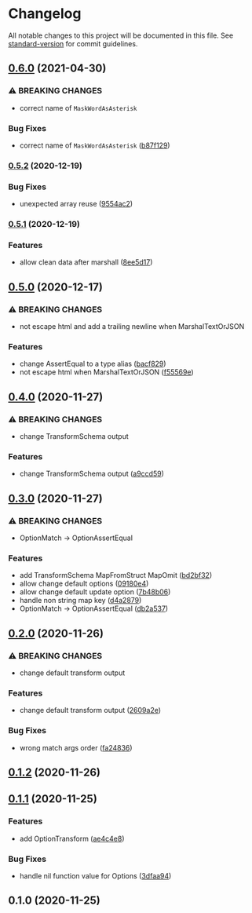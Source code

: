 # Changelog

All notable changes to this project will be documented in this file. See [standard-version](https://github.com/conventional-changelog/standard-version) for commit guidelines.

## [0.6.0](https://github.com/NateScarlet/snapshot/compare/v0.5.2...v0.6.0) (2021-04-30)


### ⚠ BREAKING CHANGES

* correct name of `MaskWordAsAsterisk`

### Bug Fixes

* correct name of `MaskWordAsAsterisk` ([b87f129](https://github.com/NateScarlet/snapshot/commit/b87f129bb780de416d8be7ffbb29ce66013440bd))

### [0.5.2](https://github.com/NateScarlet/snapshot/compare/v0.5.1...v0.5.2) (2020-12-19)


### Bug Fixes

* unexpected array reuse ([9554ac2](https://github.com/NateScarlet/snapshot/commit/9554ac2c23873f1e5638594bd10ad871f1d4f78f))

### [0.5.1](https://github.com/NateScarlet/snapshot/compare/v0.5.0...v0.5.1) (2020-12-19)


### Features

* allow clean data after marshall ([8ee5d17](https://github.com/NateScarlet/snapshot/commit/8ee5d172c513c0304c7c551706f658a1ee93c27f))

## [0.5.0](https://github.com/NateScarlet/snapshot/compare/v0.4.0...v0.5.0) (2020-12-17)

### ⚠ BREAKING CHANGES

- not escape html and add a trailing newline when MarshalTextOrJSON

### Features

- change AssertEqual to a type alias ([bacf829](https://github.com/NateScarlet/snapshot/commit/bacf829916f8e10af78a2f87173cebb918ebca5d))
- not escape html when MarshalTextOrJSON ([f55569e](https://github.com/NateScarlet/snapshot/commit/f55569e41958f157786cc9eeb8eea2060d496290))

## [0.4.0](https://github.com/NateScarlet/snapshot/compare/v0.3.0...v0.4.0) (2020-11-27)

### ⚠ BREAKING CHANGES

- change TransformSchema output

### Features

- change TransformSchema output ([a9ccd59](https://github.com/NateScarlet/snapshot/commit/a9ccd592323d6a05bb54445c6c5fc5fd9b94e26a))

## [0.3.0](https://github.com/NateScarlet/snapshot/compare/v0.2.0...v0.3.0) (2020-11-27)

### ⚠ BREAKING CHANGES

- OptionMatch -> OptionAssertEqual

### Features

- add TransformSchema MapFromStruct MapOmit ([bd2bf32](https://github.com/NateScarlet/snapshot/commit/bd2bf3254437234d1897b50c9afe6f87a8bc619f))
- allow change default options ([09180e4](https://github.com/NateScarlet/snapshot/commit/09180e49d3684768e916361bde0bb354283cba53))
- allow change default update option ([7b48b06](https://github.com/NateScarlet/snapshot/commit/7b48b06569d84a7e0779ce4e09bb168157621003))
- handle non string map key ([d4a2879](https://github.com/NateScarlet/snapshot/commit/d4a28790452e7d7a2ae75935578f3956f319b0bb))
- OptionMatch -> OptionAssertEqual ([db2a537](https://github.com/NateScarlet/snapshot/commit/db2a5375096cefa4621611d48cdcbcb2342b57b1))

## [0.2.0](https://github.com/NateScarlet/snapshot/compare/v0.1.2...v0.2.0) (2020-11-26)

### ⚠ BREAKING CHANGES

- change default transform output

### Features

- change default transform output ([2609a2e](https://github.com/NateScarlet/snapshot/commit/2609a2efb5c7c7d5c93a0f8bad6909fd05c97657))

### Bug Fixes

- wrong match args order ([fa24836](https://github.com/NateScarlet/snapshot/commit/fa24836ff61f4b0945a598688c57d37c09ebf19a))

## [0.1.2](https://github.com/NateScarlet/snapshot/compare/v0.1.1...v0.1.2) (2020-11-26)

## [0.1.1](https://github.com/NateScarlet/snapshot/compare/v0.1.0...v0.1.1) (2020-11-25)

### Features

- add OptionTransform ([ae4c4e8](https://github.com/NateScarlet/snapshot/commit/ae4c4e82c872fa7d5b7c8d95101eeed97966b76d))

### Bug Fixes

- handle nil function value for Options ([3dfaa94](https://github.com/NateScarlet/snapshot/commit/3dfaa94cbd52e9f7f1013eecd24e7b507500c799))

## 0.1.0 (2020-11-25)
